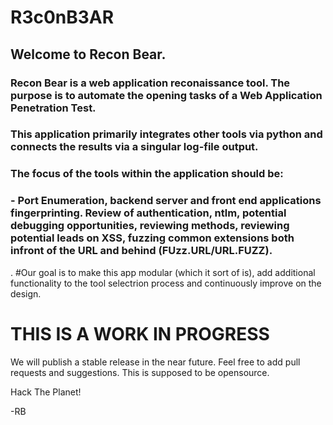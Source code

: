 # R3c0nB3AR

## Welcome to Recon Bear.

### Recon Bear is a web application reconaissance tool. The purpose is to automate the opening tasks of a Web Application Penetration Test.
### This application primarily integrates other tools via python and connects the results via a singular log-file output. 

### The focus of the tools within the application should be: 
### - Port Enumeration, backend server and front end applications fingerprinting. Review of authentication, ntlm, potential debugging opportunities, reviewing methods, reviewing potential leads on XSS, fuzzing common extensions both infront of the URL and behind (FUzz.URL/URL.FUZZ). 
.
#Our goal is to make this app modular (which it sort of is), add additional functionality to the tool selectrion process and continuously improve on the design.

# THIS IS A WORK IN PROGRESS #

We will publish a stable release in the near future. Feel free to add pull requests and suggestions. This is supposed to be opensource.

Hack The Planet!

-RB
